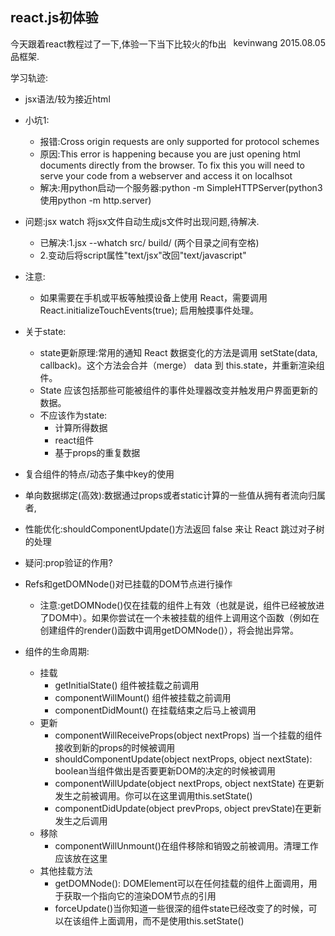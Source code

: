 react.js初体验
----
<span style="float:right;margin-bottom:20px">kevinwang 2015.08.05</span>
今天跟着react教程过了一下,体验一下当下比较火的fb出品框架.

学习轨迹:
- jsx语法/较为接近html
- 小坑1:
	- 报错:Cross origin requests are only supported for protocol schemes
	- 原因:This error is happening because you are just opening html documents directly from the browser. To fix this you will need to serve your code from a webserver and access it on localhsot
	- 解决:用python启动一个服务器:python -m SimpleHTTPServer(python3使用python -m http.server)

- 问题:jsx watch 将jsx文件自动生成js文件时出现问题,待解决.
	-  已解决:1.jsx --whatch src/ build/ (两个目录之间有空格)
	-  2.变动后将script属性"text/jsx"改回"text/javascript"

- 注意:
	- 如果需要在手机或平板等触摸设备上使用 React，需要调用 React.initializeTouchEvents(true); 启用触摸事件处理。

- 关于state:
	- state更新原理:常用的通知 React 数据变化的方法是调用 setState(data, callback)。这个方法会合并（merge） data 到 this.state，并重新渲染组件。
	- State 应该包括那些可能被组件的事件处理器改变并触发用户界面更新的数据。
	- 不应该作为state:
		- 计算所得数据
		- react组件
		- 基于props的重复数据

- 复合组件的特点/动态子集中key的使用

- 单向数据绑定(高效):数据通过props或者static计算的一些值从拥有者流向归属者,

- 性能优化:shouldComponentUpdate()方法返回 false 来让 React 跳过对子树的处理

- 疑问:prop验证的作用?

- Refs和getDOMNode()对已挂载的DOM节点进行操作
	- 注意:getDOMNode()仅在挂载的组件上有效（也就是说，组件已经被放进了DOM中）。如果你尝试在一个未被挂载的组件上调用这个函数（例如在创建组件的render()函数中调用getDOMNode()），将会抛出异常。

- 组件的生命周期:
	- 挂载
		- getInitialState() 组件被挂载之前调用	
		- componentWillMount() 组件被挂载之前调用
		- componentDidMount() 在挂载结束之后马上被调用
	- 更新
		- componentWillReceiveProps(object nextProps) 当一个挂载的组件接收到新的props的时候被调用
		- shouldComponentUpdate(object nextProps, object nextState): boolean当组件做出是否要更新DOM的决定的时候被调用
		- componentWillUpdate(object nextProps, object nextState) 在更新发生之前被调用。你可以在这里调用this.setState()
		- componentDidUpdate(object prevProps, object prevState)在更新发生之后调用
	- 移除
		- componentWillUnmount()在组件移除和销毁之前被调用。清理工作应该放在这里
	- 其他挂载方法
		- getDOMNode(): DOMElement可以在任何挂载的组件上面调用，用于获取一个指向它的渲染DOM节点的引用
		- forceUpdate()当你知道一些很深的组件state已经改变了的时候，可以在该组件上面调用，而不是使用this.setState()




